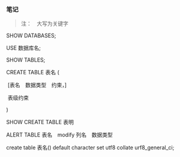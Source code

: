 ### 笔记

> 注：　大写为关键字

SHOW DATABASES;

USE 数据库名;

SHOW TABLES;

CREATE TABLE 表名 (

​	[表名　数据类型　约束，]　

​	表级约束

)

SHOW CREATE TABLE 表明

ALERT TABLE 表名　modify 列名　数据类型

create table 表名() default character set utf8 collate urf8_general_ci;